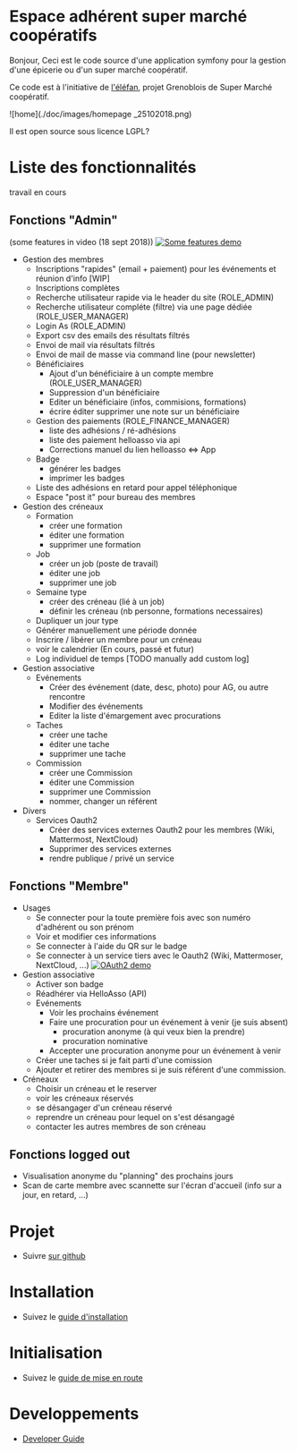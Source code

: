 Espace adhérent super marché coopératifs
========================

Bonjour,
Ceci est le code source d'une application symfony pour la gestion d'une épicerie ou d'un super marché
coopératif.

Ce code est à l'initiative de [l'éléfan](https://lelefan.org/), projet Grenoblois de Super Marché coopératif.

![home](./doc/images/homepage _25102018.png)

Il est open source sous licence LGPL?

# Liste des fonctionnalités 
travail en cours

## Fonctions "Admin"
(some features in video (18 sept 2018))
[![Some features demo](http://img.youtube.com/vi/7rKr5UjAI-w/0.jpg)](https://www.youtube.com/watch?v=7rKr5UjAI-w "admin demo")
* Gestion des membres
    * Inscriptions "rapides" (email + paiement) pour les événements et réunion d'info [WIP]
    * Inscriptions complètes
    * Recherche utilisateur rapide via le header du site (ROLE_ADMIN)
    * Recherche utilisateur compléte (filtre) via une page dédiée (ROLE_USER_MANAGER)
    * Login As (ROLE_ADMIN)
    * Export csv des emails des résultats filtrés
    * Envoi de mail via résultats filtrés
    * Envoi de mail de masse via command line (pour newsletter)
    * Bénéficiaires
        * Ajout d'un bénéficiaire à un compte membre (ROLE_USER_MANAGER)
        * Suppression d'un bénéficiaire
        * Editer un bénéficiaire (infos, commisions, formations)
        * écrire éditer supprimer une note sur un bénéficiaire
    * Gestion des paiements (ROLE_FINANCE_MANAGER)
        * liste des adhésions / ré-adhésions
        * liste des paiement helloasso via api
        * Corrections manuel du lien helloasso <=> App
    * Badge
        * générer les badges
        * imprimer les badges
    * Liste des adhésions en retard pour appel téléphonique
    * Espace "post it" pour bureau des membres
* Gestion des créneaux
    * Formation
        * créer une formation        
        * éditer une formation
        * supprimer une formation
    * Job
        * créer un job (poste de travail)        
        * éditer une job
        * supprimer une job
    * Semaine type
        * créer des créneau (lié à un job)
        * définir les créneau (nb personne, formations necessaires)
    * Dupliquer un jour type
    * Générer manuellement une période donnée
    * Inscrire / libérer un membre pour un créneau
    * voir le calendrier (En cours, passé et futur)
    * Log individuel de temps [TODO manually add custom log]
* Gestion associative
    * Evénements
        * Créer des événement (date, desc, photo) pour AG, ou autre rencontre
        * Modifier des événements
        * Editer la liste d'émargement avec procurations
    * Taches
        * créer une tache
        * éditer une tache
        * supprimer une tache
    * Commission
        * créer une Commission
        * éditer une Commission
        * supprimer une Commission
        * nommer, changer un référent
* Divers
    * Services Oauth2
        * Créer des services externes Oauth2 pour les membres (Wiki, Mattermost, NextCloud)
        * Supprimer des services externes
        * rendre publique / privé un service

## Fonctions "Membre"
* Usages
    * Se connecter pour la toute première fois avec son numéro d'adhérent ou son prénom
    * Voir et modifier ces informations
    * Se connecter à l'aide du QR sur le badge
    * Se connecter à un service tiers avec le Oauth2 (Wiki, Mattermoser, NextCloud, ...)
    [![OAuth2 demo](http://img.youtube.com/vi/sghxx1VqIp4/0.jpg)](https://www.youtube.com/watch?v=sghxx1VqIp4 "OAuth 2 demo")
* Gestion associative
    * Activer son badge
    * Réadhérer via HelloAsso (API)
    * Evénements
        * Voir les prochains événement
        * Faire une procuration pour un événement à venir (je suis absent)
            * procuration anonyme (à qui veux bien la prendre)
            * procuration nominative
        * Accepter une procuration anonyme pour un événement à venir
    * Créer une taches si je fait parti d'une comission
    * Ajouter et retirer des membres si je suis référent d'une commission.
* Créneaux
    * Choisir un créneau et le reserver
    * voir les créneaux réservés
    * se désangager d'un créneau réservé
    * reprendre un créneau pour lequel on s'est désangagé
    * contacter les autres membres de son créneau
    
## Fonctions logged out
* Visualisation anonyme du "planning" des prochains jours
* Scan de carte membre avec scannette sur l'écran d'accueil (info sur a jour, en retard, ...)

# Projet

* Suivre [sur github](https://github.com/elefan-grenoble/gestion-compte/projects/2) 

# Installation

* Suivez le [guide d'installation](doc/install.md)

# Initialisation

* Suivez le [guide de mise en route](doc/start.md)

# Developpements

* [Developer Guide](doc/dev.md)
